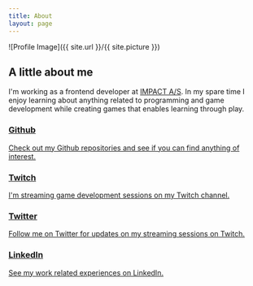 ```yaml
---
title: About
layout: page
---
```

![Profile Image]({{ site.url }}/{{ site.picture }})

<h2>A little about me</h2>
<p>I'm working as a frontend developer at <a href="http://www.impact.dk/">IMPACT A/S</a>. In my spare time I enjoy learning about anything related to programming and game development while creating games that enables learning through play.</p>
  <div class="flag-wrapper">
    <div class="flag">
      <a href="https://github.com/simsoll">
        <div class="flag__image">
          <i class="fa fa-github" aria-hidden="true"></i>
        </div>
        <div class="flag__body">
          <h3>Github</h3>
          <p class="flag__text">Check out my Github repositories and see if you can find anything of interest.</p>
        </div>
      </a>
    </div>
    <div class="flag">
      <a href="https://www.twitch.tv/simsollontwitch">
        <div class="flag__image">
          <i class="fa fa-twitch" aria-hidden="true"></i>
        </div>
        <div class="flag__body">
          <h3>Twitch</h3>
          <p class="flag__text">I'm streaming game development sessions on my Twitch channel.</p>
        </div>
      </a>
    </div>
    <div class="flag">
      <a href="https://twitter.com/simsoll">
        <div class="flag__image">
          <i class="fa fa-twitter" aria-hidden="true"></i>
        </div>
        <div class="flag__body">
          <h3>Twitter</h3>
          <p class="flag__text">Follow me on Twitter for updates on my streaming sessions on Twitch.</p>
        </div>
      </a>
    </div>
    <div class="flag">
      <a href="https://www.linkedin.com/in/simon-s%C3%B8llingvraa-b8818236">
        <div class="flag__image">
          <i class="fa fa-linkedin" aria-hidden="true"></i>
        </div>
        <div class="flag__body">
          <h3>LinkedIn</h3>
          <p class="flag__text">See my work related experiences on LinkedIn.</p>
        </div>
      </a>
    </div>
    </div>
